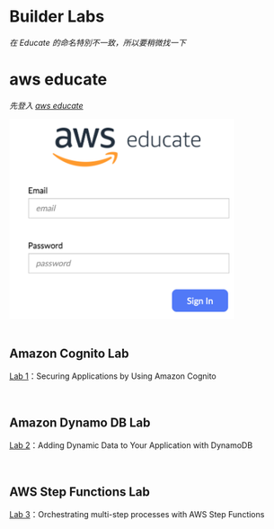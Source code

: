 # Builder Labs

_在 Educate 的命名特別不一致，所以要稍微找一下_

# aws educate

_先登入 [aws educate](https://www.awseducate.com/signin/SiteLogin?language=en_US)_

<img src="images/img_02.png" width="400px">

<br>

<br>

## Amazon Cognito Lab

[Lab 1](https://labs.vocareum.com/main/main.php?m=editor&asnid=2525760&stepid=2525761&hideNavBar=1)：Securing Applications by Using Amazon Cognito

<br>

## Amazon Dynamo DB Lab

[Lab 2](https://labs.vocareum.com/main/main.php?m=editor&asnid=2525762&stepid=2525763&hideNavBar=1)：Adding Dynamic Data to Your Application with DynamoDB

<br>

## AWS Step Functions Lab

[Lab 3](https://labs.vocareum.com/main/main.php?m=editor&asnid=2525764&stepid=2525765&hideNavBar=1)：Orchestrating multi-step processes with AWS Step Functions 